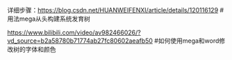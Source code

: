 详细步骤：https://blog.csdn.net/HUANWEIFENXI/article/details/120116129
#用法mega从头构建系统发育树

https://www.bilibili.com/video/av982466026/?vd_source=b2a58780b71774ab27fc80602aeafb50
#如何使用mega和word修改树的字体和颜色
